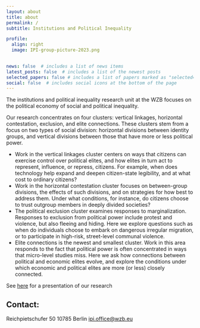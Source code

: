 ```yaml
---
layout: about
title: about
permalink: /
subtitle: Institutions and Political Inequality

profile:
  align: right
  image: IPI-group-picture-2023.png
  

news: false  # includes a list of news items
latest_posts: false  # includes a list of the newest posts
selected_papers: false # includes a list of papers marked as "selected={true}"
social: false  # includes social icons at the bottom of the page
---
```


The institutions and political inequality research unit at the WZB focuses on the political economy of social and political inequality. 

Our research concentrates on four clusters: vertical linkages, horizontal contestation, exclusion, and elite connections. These clusters stem from a focus on two types of social division: horizontal divisions between identity groups, and vertical divisions between those that have more or less political power. 

*	Work in the vertical linkages cluster centers on ways that citizens can exercise control over political elites, and how elites in turn act to represent, influence, or repress, citizens. For example, when does technology help expand and deepen citizen-state legibility, and at what cost to ordinary citizens?
*	Work in the horizontal contestation cluster focuses on between-group divisions, the effects of such divisions, and on strategies for how best to address them. Under what conditions, for instance, do citizens choose to trust outgroup members in deeply divided societies? 
*	The political exclusion cluster examines responses to marginalization. Responses to exclusion from political power include protest and violence, but also fleeing and hiding. Here we explore questions such as when do individuals choose to embark on dangerous irregular migration, or to participate in high-risk, street-level communal violence.
*	Elite connections is the newest and smallest cluster. Work in this area responds to the fact that political power is often concentrated in ways that micro-level studies miss. Here we ask how connections between political and economic elites evolve, and explore the conditions under which economic and political elites are more (or less) closely connected.


See [here](https://wzb-ipi.github.io/assets/slides/ipi.html) for a presentation of our research 

## Contact:

 Reichpietschufer 50
 10785 Berlin
 ipi.office@wzb.eu
